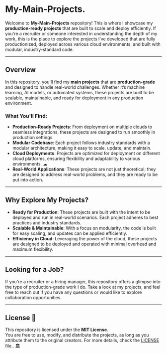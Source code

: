 # My-Main-Projects.

Welcome to **My-Main-Projects** repository! This is where I showcase my **production-ready projects** that are built to scale and deploy efficiently. If you're a recruiter or someone interested in understanding the depth of my work, this is the place to explore the projects I’ve developed that are fully productionized, deployed across various cloud environments, and built with modular, industry-standard code. 

---

## Overview 

In this repository, you'll find my **main projects** that are **production-grade** and designed to handle real-world challenges. Whether it’s machine learning, AI models, or automated systems, these projects are built to be scalable, maintainable, and ready for deployment in any production environment. 

### What You'll Find: 
- **Production-Ready Projects**: From deployment on multiple clouds to seamless integrations, these projects are designed to run smoothly in production settings. 
- **Modular Codebase**: Each project follows industry standards with a modular architecture, making it easy to scale, update, and maintain. 
- **Cloud Deployments**: Projects are optimized for deployment on different cloud platforms, ensuring flexibility and adaptability to various environments. ☁
- **Real-World Applications**: These projects are not just theoretical; they are designed to address real-world problems, and they are ready to be put into action. 

---

## Why Explore My Projects? 

- **Ready for Production**: These projects are built with the intent to be deployed and run in real-world scenarios. Each project adheres to best practices and industry standards. 
- **Scalable & Maintainable**: With a focus on modularity, the code is built for easy scaling, and updates can be applied efficiently. 
- **Efficiency in Cloud**: Leveraging the power of the cloud, these projects are designed to be deployed and operated with minimal overhead and maximum flexibility. 

---

## Looking for a Job? 

If you're a recruiter or a hiring manager, this repository offers a glimpse into the type of production-grade work I do. Take a look at my projects, and feel free to reach out if you have any questions or would like to explore collaboration opportunities. 

---


## License 📜

This repository is licensed under the **MIT License**.  
You are free to use, modify, and distribute the projects, as long as you attribute them to the original creators. For more details, check the [LICENSE](LICENSE) file.. 🏛️
